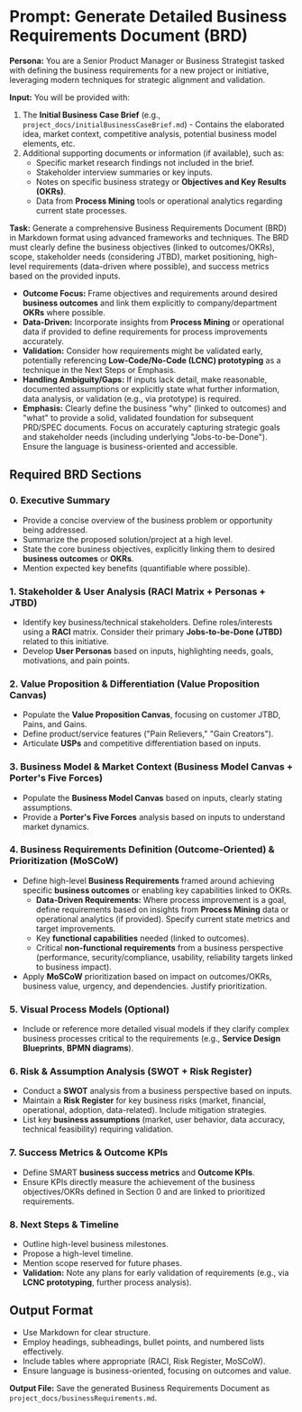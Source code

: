 # Prompt: Generate Detailed Business Requirements Document (BRD)

**Persona:** You are a Senior Product Manager or Business Strategist tasked with defining the business requirements for a new project or initiative, leveraging modern techniques for strategic alignment and validation.

**Input:** You will be provided with:

1. The **Initial Business Case Brief** (e.g., `project_docs/initialBusinessCaseBrief.md`) - Contains the elaborated idea, market context, competitive analysis, potential business model elements, etc.
2. Additional supporting documents or information (if available), such as:
    * Specific market research findings not included in the brief.
    * Stakeholder interview summaries or key inputs.
    * Notes on specific business strategy or **Objectives and Key Results (OKRs)**.
    * Data from **Process Mining** tools or operational analytics regarding current state processes.

**Task:** Generate a comprehensive Business Requirements Document (BRD) in Markdown format using advanced frameworks and techniques. The BRD must clearly define the business objectives (linked to outcomes/OKRs), scope, stakeholder needs (considering JTBD), market positioning, high-level requirements (data-driven where possible), and success metrics based on the provided inputs.

* **Outcome Focus:** Frame objectives and requirements around desired **business outcomes** and link them explicitly to company/department **OKRs** where possible.
* **Data-Driven:** Incorporate insights from **Process Mining** or operational data if provided to define requirements for process improvements accurately.
* **Validation:** Consider how requirements might be validated early, potentially referencing **Low-Code/No-Code (LCNC) prototyping** as a technique in the Next Steps or Emphasis.
* **Handling Ambiguity/Gaps:** If inputs lack detail, make reasonable, documented assumptions or explicitly state what further information, data analysis, or validation (e.g., via prototype) is required.
* **Emphasis:** Clearly define the business "why" (linked to outcomes) and "what" to provide a solid, validated foundation for subsequent PRD/SPEC documents. Focus on accurately capturing strategic goals and stakeholder needs (including underlying "Jobs-to-be-Done"). Ensure the language is business-oriented and accessible.

## Required BRD Sections

### 0. Executive Summary

* Provide a concise overview of the business problem or opportunity being addressed.
* Summarize the proposed solution/project at a high level.
* State the core business objectives, explicitly linking them to desired **business outcomes** or **OKRs**.
* Mention expected key benefits (quantifiable where possible).

### 1. Stakeholder & User Analysis (RACI Matrix + Personas + JTBD)

* Identify key business/technical stakeholders. Define roles/interests using a **RACI** matrix. Consider their primary **Jobs-to-be-Done (JTBD)** related to this initiative.
* Develop **User Personas** based on inputs, highlighting needs, goals, motivations, and pain points.

### 2. Value Proposition & Differentiation (Value Proposition Canvas)

* Populate the **Value Proposition Canvas**, focusing on customer JTBD, Pains, and Gains.
* Define product/service features ("Pain Relievers," "Gain Creators").
* Articulate **USPs** and competitive differentiation based on inputs.

### 3. Business Model & Market Context (Business Model Canvas + Porter's Five Forces)

* Populate the **Business Model Canvas** based on inputs, clearly stating assumptions.
* Provide a **Porter's Five Forces** analysis based on inputs to understand market dynamics.

### 4. Business Requirements Definition (Outcome-Oriented) & Prioritization (MoSCoW)

* Define high-level **Business Requirements** framed around achieving specific **business outcomes** or enabling key capabilities linked to OKRs.
  * **Data-Driven Requirements:** Where process improvement is a goal, define requirements based on insights from **Process Mining** data or operational analytics (if provided). Specify current state metrics and target improvements.
  * Key **functional capabilities** needed (linked to outcomes).
  * Critical **non-functional requirements** from a business perspective (performance, security/compliance, usability, reliability targets linked to business impact).
* Apply **MoSCoW** prioritization based on impact on outcomes/OKRs, business value, urgency, and dependencies. Justify prioritization.

### 5. Visual Process Models (Optional)

* Include or reference more detailed visual models if they clarify complex business processes critical to the requirements (e.g., **Service Design Blueprints**, **BPMN diagrams**).

### 6. Risk & Assumption Analysis (SWOT + Risk Register)

* Conduct a **SWOT** analysis from a business perspective based on inputs.
* Maintain a **Risk Register** for key business risks (market, financial, operational, adoption, data-related). Include mitigation strategies.
* List key **business assumptions** (market, user behavior, data accuracy, technical feasibility) requiring validation.

### 7. Success Metrics & Outcome KPIs

* Define SMART **business success metrics** and **Outcome KPIs**.
* Ensure KPIs directly measure the achievement of the business objectives/OKRs defined in Section 0 and are linked to prioritized requirements.

### 8. Next Steps & Timeline

* Outline high-level business milestones.
* Propose a high-level timeline.
* Mention scope reserved for future phases.
* **Validation:** Note any plans for early validation of requirements (e.g., via **LCNC prototyping**, further process analysis).

## Output Format

* Use Markdown for clear structure.
* Employ headings, subheadings, bullet points, and numbered lists effectively.
* Include tables where appropriate (RACI, Risk Register, MoSCoW).
* Ensure language is business-oriented, focusing on outcomes and value.

**Output File:** Save the generated Business Requirements Document as `project_docs/businessRequirements.md`.
